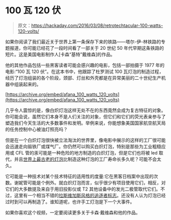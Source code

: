 # 100 瓦 120 伏

> 原文：<https://hackaday.com/2016/03/08/retrotechtacular-100-watts-120-volts/>

如果你阅读了我们最近关于世界上第一条保存下来的铁路——塔尔-伊-林铁路的专题报道，你可能已经花了一段时间看了一部关于 20 世纪 50 年代早期这条铁路的短片。这是美国电影制作人[卡森“基特”戴维森]的作品。

他的其他作品包括一些黑客读者可能会感兴趣的电影，包括一部拍摄于 1977 年的电影:“100 瓦 120 伏”。在这本书中，他跟踪了杜罗测试 100 瓦灯泡的制造过程，经历了灯泡组装的各个阶段，颈部、灯丝和外壳都是在异常美丽的二十世纪生产机器中组装起来的。

[https://archive.org/embed/afana_100_watts_120_volts](https://archive.org/embed/afana_100_watts_120_volts)

几乎令人震惊的是，像白炽灯泡这样无处不在的东西竟然会成为复古特征的对象。你可能会说，虽然它们本身不是人们关注的对象，但它们和它们的荧光表亲参与了塑造我们今天生活的大多数事件和发明。举例来说，你能想象美国国家航空航天局的任务控制中心被油灯照亮吗？

但是在一个白炽灯泡很快被立法淘汰的世界里，像电影中展示的这样的工厂很可能会迅速走向锻铁厂或煤气厂。你仍然可以购买白炽灯泡，特别是那些为工业粗糙应用或 CFL 管的汞可能是一种危险的地方制造的白炽灯泡，但是它们也将被 led 取代，并且[世界上最古老的灯泡](https://en.wikipedia.org/wiki/Centennial_Light)比制造这种灯泡的工厂寿命长多久呢？可能不会太久。

它可能是一种技术对某个技术特征的适用性的度量:它在黑客日档案中出现的次数。谢妮管可能是个例外。就白炽灯泡而言，似乎很少有项目使用它们，相反，对它们的大多数提及来自于用旧投影仪或 T2 其他设备中的发光二极管取代它们。不过，这里有一个相当不错的[拉斯维加斯风格的追逐者标志](http://hackaday.com/2014/01/05/retro-chaser-sign-lights-up-your-life/)。还没有人认为灯泡已经过时到可以再制造了。谁知道呢，也许手工灯泡是下一个大事件。

如果你喜欢这个视频，一定要阅读更多关于卡森·戴维森和他的作品。